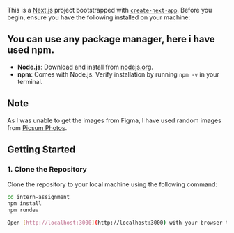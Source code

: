 This is a [Next.js](https://nextjs.org/) project bootstrapped with [`create-next-app`](https://github.com/vercel/next.js/tree/canary/packages/create-next-app).
Before you begin, ensure you have the following installed on your machine:
## You can use any package manager, here i have used npm.

- **Node.js**: Download and install from [nodejs.org](https://nodejs.org/).
- **npm**: Comes with Node.js. Verify installation by running `npm -v` in your terminal.

## Note

As I was unable to get the images from Figma, I have used random images from [Picsum Photos](https://picsum.photos/).


## Getting Started

### 1. Clone the Repository

Clone the repository to your local machine using the following command:

```bash git clone [https://github.com/your-username/nextjs-image-slider.git](https://github.com/ali-mandela/intern-assignment.git)
cd intern-assignment
npm install
npm rundev 

Open [http://localhost:3000](http://localhost:3000) with your browser to see the result.```




